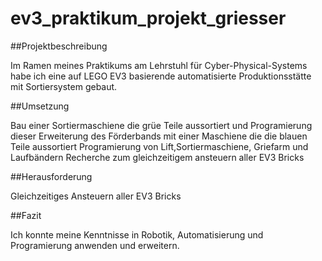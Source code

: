 # ev3_praktikum_projekt_griesser

##Projektbeschreibung

Im Ramen meines Praktikums am Lehrstuhl für Cyber-Physical-Systems habe ich eine auf LEGO EV3 basierende automatisierte Produktionsstätte mit Sortiersystem gebaut.

##Umsetzung

Bau einer Sortiermaschiene die grüe Teile aussortiert und Programierung dieser
Erweiterung des Förderbands mit einer Maschiene die die blauen Teile aussortiert
Programierung von Lift,Sortiermaschiene, Griefarm und Laufbändern
Recherche zum gleichzeitigem ansteuern aller EV3 Bricks 

##Herausforderung 

Gleichzeitiges Ansteuern aller EV3 Bricks

##Fazit

Ich konnte meine Kenntnisse in Robotik, Automatisierung und Programierung anwenden und erweitern.

